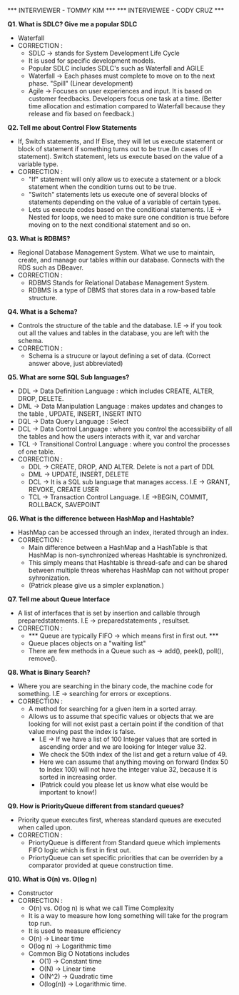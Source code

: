 *** INTERVIEWER - TOMMY KIM ***
*** INTERVIEWEE - CODY CRUZ ***

**Q1. What is SDLC? Give me a popular SDLC**
- Waterfall 
- CORRECTION : 
    - SDLC -> stands for System Development Life Cycle
    - It is used for specific development models.
    - Popular SDLC includes SDLC's such as Waterfall and AGILE
    - Waterfall -> Each phases must complete to move on to the next phase. "Spill" (Linear development)
    - Agile -> Focuses on user experiences and input. It is based on customer feedbacks. Developers focus one task at a time. (Better time allocation and estimation compared to Waterfall because they release and fix based on feedback.)

**Q2. Tell me about Control Flow Statements**
- If, Switch statements, and If Else, they will let us execute statement or block of statement if something turns out to be true.(In cases of If statement). Switch statement, lets us execute based on the value of a variable type.
- CORRECTION : 
    - "If" statement will only allow us to execute a statement or a block statement when the condition turns out to be true.
    - "Switch" statements lets us execute one of several blocks of statements depending on the value of a variable of certain types.  
    - Lets us execute codes based on the conditional statements. I.E -> Nested for loops, we need to make sure one condition is true before moving on to the next conditional statement and so on.

**Q3. What is RDBMS?**
- Regional Database Management System. What we use to maintain, create, and manage our tables within our database. Connects with the RDS such as DBeaver.
- CORRECTION :
    - RDBMS Stands for Relational Database Management System.
    - RDBMS is a type of DBMS that stores data in a row-based table structure.

**Q4. What is a Schema?**
- Controls the structure of the table and the database. I.E -> if you took out all the values and tables in the database, you are left with the schema.
- CORRECTION :
    - Schema is a strucure or layout defining a set of data. (Correct answer above, just abbreviated)

**Q5. What are some SQL Sub languages?**
- DDL -> Data Definition Language : which includes CREATE, ALTER, DROP, DELETE. 
- DML -> Data Manipulation Language : makes updates and changes to the table ,  UPDATE, INSERT, INSERT INTO
- DQL -> Data Query Language : Select
- DCL -> Data Control Language : where you control the accessibility of all the tables and how the users interacts with it, var and varchar
- TCL -> Transitional Control Language : where you control the  processes of one table.
- CORRECTION :
    - DDL -> CREATE, DROP, AND ALTER. Delete is not a part of DDL
    - DML -> UPDATE, INSERT, DELETE
    - DCL -> It is a SQL sub language that manages access. I.E -> GRANT, REVOKE, CREATE USER
    - TCL -> Transaction Control Language. I.E ->BEGIN, COMMIT, ROLLBACK, SAVEPOINT

**Q6. What is the difference between HashMap and Hashtable?**
- HashMap can be accessed through an index, iterated through an index.
- CORRECTION :
    - Main difference between a HashMap and a HashTable is that HashMap is non-synchronized whereas Hashtable  is synchronized.
    - This simply means that Hashtable is thread-safe and can be shared between multiple threas wherehas HashMap can not  without proper syhronization.
    - (Patrick please give us a simpler explanation.)

**Q7. Tell me about Queue Interface**
- A list of interfaces that is set by insertion and callable through preparedstatements. I.E -> preparedstatements , resultset.
- CORRECTION :
    -  *** Queue are typically FIFO -> which means first in first out. ***
    - Queue places objects on a "waiting list"
    - There are few methods in a Queue such as -> add(), peek(), poll(), remove().

**Q8. What is Binary Search?**
- Where you are searching in the binary code, the machine code for something. I.E -> searching for errors or exceptions.
- CORRECTION :
    - A method for searching for a given item in a sorted array.
    - Allows us to assume that specific values or objects that we are looking for will not exist past a certain point if the condition of that value moving past the index is false. 
        - I.E -> If we have a list of 100 Integer values that are sorted in ascending order and we are looking for Integer value 32.
        - We check the 50th index of the list and get a return value of 49. 
        - Here we can assume that anything moving on forward (Index 50 to Index 100) will not have the integer value 32, because it is sorted in increasing order.
        - (Patrick could you please let us know what else would be important to know!)

**Q9. How is PriorityQueue different from standard queues?**
- Priority queue executes first, whereas standard queues are executed when called upon.
- CORRECTION : 
    - PriortyQueue is different from Standard queue which implements FIFO logic which is first in first out. 
    - PriortyQueue can set specific priorities that can be overriden by a comparator provided at queue construction time.

**Q10. What is O(n) vs. O(log n)**
- Constructor
- CORRECTION : 
    - O(n) vs. O(log n) is what we call Time Complexity
    - It is a way to measure how long something will take for the program top run.
    - It is used to measure efficiency 
    - O(n) -> Linear time
    - O(log n) -> Logarithmic time
    - Common Big O Notations includes 
        - O(1) -> Constant time
        - O(N) -> Linear time
        - O(N^2) -> Quadratic time
        - O(log(n)) -> Logarithmic time.